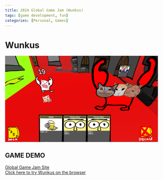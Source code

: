 ```yaml
---
title: 2024 Global Game Jam (Wunkus)
tags: [game development, fun]
categories: [Personal, Games]
---
```


# Wunkus
![](/assets/images/GlobalGameJam2024.png)

## GAME DEMO
<a href="https://globalgamejam.org/games/2024/wunkus-gyatt-fanum-taxed-and-skibidi-ohiohell-adventure-2"> Global Game Jam Site </a>
<br>
<a href="https://tanzhenxiong404.itch.io/wunkus"> Click here to try Wunkus on the browser </a>

